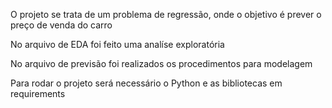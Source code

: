 O projeto se trata de um problema de regressão, onde o objetivo é prever o preço de venda do carro

No arquivo de EDA foi feito uma analíse exploratória 

No arquivo de previsão foi realizados os procedimentos para modelagem

Para rodar o projeto será necessário o Python e as bibliotecas em requirements 
